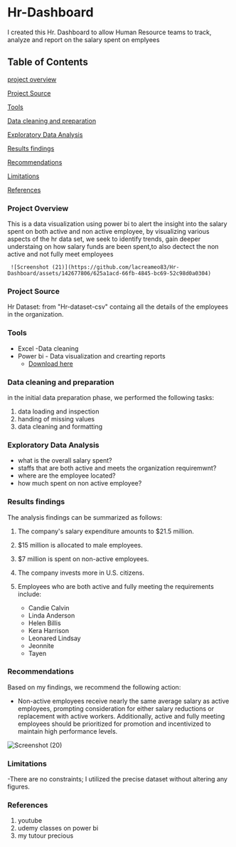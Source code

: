 # **Hr-Dashboard**

 I created this Hr. Dashboard to  allow Human Resource teams to track, analyze and report on the salary spent on emplyees
 
## **Table of Contents**

 [project overview](project-overview)
 
 [Project Source](Project-Source)
 
 [Tools](Tools)
 
 [Data cleaning and preparation](Data-cleaning-and-preparation)
 
 [Exploratory Data Analysis](Exploratory-Data-Analysis)
  
 [Results findings ](Results-findings )
   
 [Recommendations ](Recommendations)
    
 [Limitations](Limitations)
     
 [References](References)


### **Project Overview**

 This is a data visualization using power bi to alert the insight into the salary spent on both active and non active employee, by visualizing various aspects of the hr data set, we seek to identify trends, gain deeper understaing on how salary funds are been spent,to also dectect the non active and not fully meet employees

 
     ![Screenshot (21)](https://github.com/lacreameo83/Hr-Dashboard/assets/142677806/625a1acd-66fb-4845-bc69-52c98d0a0304)

### **Project Source** 

 Hr Dataset: from "Hr-dataset-csv" containg all the details of the employees in the organization.
 
### **Tools**

- Excel -Data cleaning
- Power bi - Data visualization and crearting reports
   - [Download here](https://drive.google.com/drive/folders/1uv7sQbk31k0IOnBJWHx3f2gSRtck12qL?usp=sharing)

### **Data cleaning and preparation**

in the initial data preparation phase, we performed the following tasks:
1. data loading and inspection
2. handing of missing values
3. data cleaning and formatting

### **Exploratory Data Analysis**

- what is the overall salary spent?
- staffs that are both active and meets the organization requiremwnt?
- where are the employee located?
- how much spent on non active employee?

### **Results findings** 

 The analysis findings can be summarized as follows:

1. The company's salary expenditure amounts to $21.5 million.

2. $15 million is allocated to male employees.

3. $7 million is spent on non-active employees.

4. The company invests more in U.S. citizens.

5. Employees who are both active and fully meeting the requirements include:

    - Candie Calvin
    - Linda Anderson
    - Helen Billis
    - Kera Harrison
    - Leonared Lindsay
    - Jeonnite
    - Tayen

### **Recommendations** 

 Based on my findings, we recommend the following action:
 
- Non-active employees receive nearly the same average salary as active employees, prompting consideration for either salary reductions or replacement with active workers. Additionally, active and fully meeting employees should be prioritized for promotion and incentivized to maintain high performance levels.


![Screenshot (20)](https://github.com/lacreameo83/Hr-Dashboard/assets/142677806/8db44f2f-25f6-4da0-878b-2f31c8ff7eb5)

### **Limitations**
-There are no constraints; I utilized the precise dataset without altering any figures.

### **References**

1. youtube
2. udemy classes on power bi
3. my tutour precious

